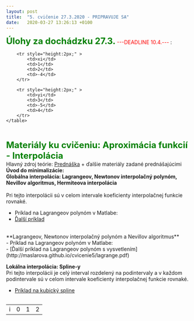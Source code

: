 ```yaml
---
layout: post
title:  "5. cvičenie 27.3.2020 - PRIPRAVUJE SA"
date:   2020-03-27 13:26:13 +0100
---
```


<font size="5"> <span style="color:green"><b>Úlohy za dochádzku 27.3.</b></span></font> <span style="color:red">---DEADLINE 10.4.---</span> :<br />

  <table align="left"> 
        <tr style="height:2px;" > 
            <td>i</td>
            <td>0</td>
            <td>1</td>
            <td>2</td>
        </tr>

        <tr style="height:2px;" >
            <td>xi</td> 
            <td>1</td>
            <td>2</td>
            <td>-4</td>
        </tr>
 
        <tr style="height:2px;" >
            <td>yi</td>
            <td>3</td>
            <td>-5</td>
            <td>4</td>
        </tr>    
    </table> 
<br />

<font size="5">  <span style="color:green"><b>Materiály ku cvičeniu: Aproximácia funkcií - Interpolácia</b></span></font>  <br />
 Hlavný zdroj teórie: [Prednáška](http://kfe.fjfi.cvut.cz/~limpouch/numet/aprox.pdf) + ďalšie materiály zadané prednášajúcimi <br />
 **Úvod do minimalizácie:**  <br />
 **Globálna interpolácia: Lagrangeov, Newtonov interpolačný polynóm, Nevillov algoritmus, Hermiteova interpolácia**  <br />
<br />
Pri tejto interpolácii sú v celom intervale koeficienty interpolačnej funkcie rovnaké.
- Príklad na Lagrangeov polynóm v Matlabe: <br />
- [Ďalší príklad ](http://maslarova.github.io/cvicenie4/porovnani_riesenie.m)<br />
<br />
 **Lagrangeov, Newtonov interpolačný polynóm a Nevillov algoritmus**  <br />
- Príklad na Lagrangeov polynóm v Matlabe: <br />
- [Ďalší príklad na Lagrangeov polynóm s vysvetlením](http://maslarova.github.io/cvicenie5/lagrange.pdf)<br />

 **Lokálna interpolácia: Spline-y**  <br />
Pri tejto interpolácii je celý interval rozdelený na podintervaly a v každom podintervale sú v celom intervale koeficienty interpolačnej funkcie rovnaké.

- [Príklad na kubický spline](http://maslarova.github.io/cvicenie5/spline.pdf)<br />

